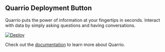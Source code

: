 ## Quarrio Deployment Button

Quarrio puts the power of information at your fingertips in seconds. Interact with data by simply asking questions and having conversations.

[![Deploy](https://www.herokucdn.com/deploy/button.png)](https://heroku.com/deploy?template=https://github.com/QUARRIO/heroku-button.git)

Check out the [documentation](https://quarrio.com) to learn more about Quarrio.

